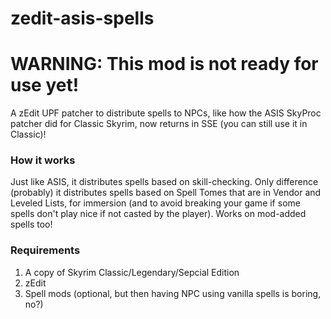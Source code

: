 # zedit-asis-spells
# WARNING: This mod is not ready for use yet!

A zEdit UPF patcher to distribute spells to NPCs, like how the ASIS SkyProc patcher did for Classic Skyrim, now returns in SSE (you can still use it in Classic)!

### How it works

Just like ASIS, it distributes spells based on skill-checking. Only difference (probably) it distributes spells based on Spell Tomes that are in Vendor and Leveled Lists, for immersion (and to avoid breaking your game if some spells don't play nice if not casted by the player).
Works on mod-added spells too!

### Requirements

1. A copy of Skyrim Classic/Legendary/Sepcial Edition
2. zEdit
3. Spell mods (optional, but then having NPC using vanilla spells is boring, no?)
